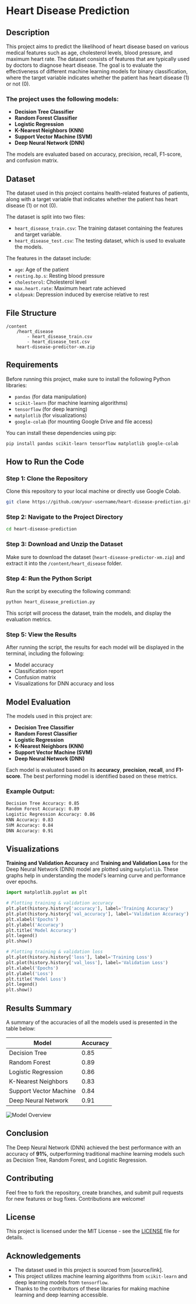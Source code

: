 # Heart Disease Prediction

## Description
This project aims to predict the likelihood of heart disease based on various medical features such as age, cholesterol levels, blood pressure, and maximum heart rate. The dataset consists of features that are typically used by doctors to diagnose heart disease. The goal is to evaluate the effectiveness of different machine learning models for binary classification, where the target variable indicates whether the patient has heart disease (1) or not (0).

### The project uses the following models:
- **Decision Tree Classifier**
- **Random Forest Classifier**
- **Logistic Regression**
- **K-Nearest Neighbors (KNN)**
- **Support Vector Machine (SVM)**
- **Deep Neural Network (DNN)**

The models are evaluated based on accuracy, precision, recall, F1-score, and confusion matrix.

## Dataset
The dataset used in this project contains health-related features of patients, along with a target variable that indicates whether the patient has heart disease (1) or not (0). 

The dataset is split into two files:
- `heart_disease_train.csv`: The training dataset containing the features and target variable.
- `heart_disease_test.csv`: The testing dataset, which is used to evaluate the models.

The features in the dataset include:
- `age`: Age of the patient
- `resting.bp.s`: Resting blood pressure
- `cholesterol`: Cholesterol level
- `max.heart.rate`: Maximum heart rate achieved
- `oldpeak`: Depression induced by exercise relative to rest

## File Structure
```
/content
    /heart_disease
        - heart_disease_train.csv
        - heart_disease_test.csv
    heart-disease-predictor-xm.zip
```

## Requirements
Before running this project, make sure to install the following Python libraries:

- `pandas` (for data manipulation)
- `scikit-learn` (for machine learning algorithms)
- `tensorflow` (for deep learning)
- `matplotlib` (for visualizations)
- `google-colab` (for mounting Google Drive and file access)

You can install these dependencies using pip:

```bash
pip install pandas scikit-learn tensorflow matplotlib google-colab
```

## How to Run the Code

### Step 1: Clone the Repository

Clone this repository to your local machine or directly use Google Colab.

```bash
git clone https://github.com/your-username/heart-disease-prediction.git
```

### Step 2: Navigate to the Project Directory

```bash
cd heart-disease-prediction
```

### Step 3: Download and Unzip the Dataset

Make sure to download the dataset (`heart-disease-predictor-xm.zip`) and extract it into the `/content/heart_disease` folder.

### Step 4: Run the Python Script

Run the script by executing the following command:

```bash
python heart_disease_prediction.py
```

This script will process the dataset, train the models, and display the evaluation metrics.

### Step 5: View the Results

After running the script, the results for each model will be displayed in the terminal, including the following:
- Model accuracy
- Classification report
- Confusion matrix
- Visualizations for DNN accuracy and loss

## Model Evaluation

The models used in this project are:
- **Decision Tree Classifier**
- **Random Forest Classifier**
- **Logistic Regression**
- **K-Nearest Neighbors (KNN)**
- **Support Vector Machine (SVM)**
- **Deep Neural Network (DNN)**

Each model is evaluated based on its **accuracy**, **precision**, **recall**, and **F1-score**. The best performing model is identified based on these metrics.

### Example Output:

```bash
Decision Tree Accuracy: 0.85
Random Forest Accuracy: 0.89
Logistic Regression Accuracy: 0.86
KNN Accuracy: 0.83
SVM Accuracy: 0.84
DNN Accuracy: 0.91
```

## Visualizations

**Training and Validation Accuracy** and **Training and Validation Loss** for the Deep Neural Network (DNN) model are plotted using `matplotlib`. These graphs help in understanding the model's learning curve and performance over epochs.

```python
import matplotlib.pyplot as plt

# Plotting training & validation accuracy
plt.plot(history.history['accuracy'], label='Training Accuracy')
plt.plot(history.history['val_accuracy'], label='Validation Accuracy')
plt.xlabel('Epochs')
plt.ylabel('Accuracy')
plt.title('Model Accuracy')
plt.legend()
plt.show()

# Plotting training & validation loss
plt.plot(history.history['loss'], label='Training Loss')
plt.plot(history.history['val_loss'], label='Validation Loss')
plt.xlabel('Epochs')
plt.ylabel('Loss')
plt.title('Model Loss')
plt.legend()
plt.show()
```

## Results Summary

A summary of the accuracies of all the models used is presented in the table below:

| Model                  | Accuracy  |
|------------------------|-----------|
| Decision Tree          | 0.85      |
| Random Forest          | 0.89      |
| Logistic Regression    | 0.86      |
| K-Nearest Neighbors    | 0.83      |
| Support Vector Machine | 0.84      |
| Deep Neural Network    | 0.91      |

![Model Overview](img_dnn_heart_disease_prjct.png)

## Conclusion

The Deep Neural Network (DNN) achieved the best performance with an accuracy of **91%**, outperforming traditional machine learning models such as Decision Tree, Random Forest, and Logistic Regression.

## Contributing

Feel free to fork the repository, create branches, and submit pull requests for new features or bug fixes. Contributions are welcome!

## License

This project is licensed under the MIT License - see the [LICENSE](LICENSE) file for details.

## Acknowledgements

- The dataset used in this project is sourced from [source/link].
- This project utilizes machine learning algorithms from `scikit-learn` and deep learning models from `tensorflow`.
- Thanks to the contributors of these libraries for making machine learning and deep learning accessible.
